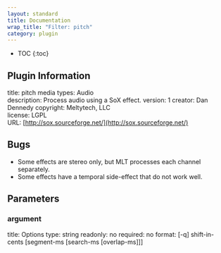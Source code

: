 ```yaml
---
layout: standard
title: Documentation
wrap_title: "Filter: pitch"
category: plugin
---
```

* TOC
{:toc}

## Plugin Information

title: pitch
media types:
Audio  
description: Process audio using a SoX effect.
version: 1
creator: Dan Dennedy
copyright: Meltytech, LLC  
license: LGPL  
URL: [http://sox.sourceforge.net/](http://sox.sourceforge.net/)  

## Bugs

* Some effects are stereo only, but MLT processes each channel separately.
* Some effects have a temporal side-effect that do not work well.


## Parameters

### argument

title: Options  type: string
readonly: no
required: no
format: [-q] shift-in-cents [segment-ms [search-ms [overlap-ms]]]  

